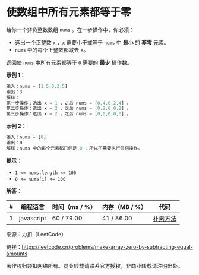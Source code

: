 # 使数组中所有元素都等于零

给你一个非负整数数组 `nums` 。在一步操作中，你必须：

- 选出一个正整数 `x` ，`x` 需要小于或等于 `nums` 中 **最小** 的 **非零** 元素。
- `nums` 中的每个正整数都减去 x。

返回使 `nums` 中所有元素都等于 `0` 需要的 **最少** 操作数。

**示例 1：**

``` javascript
输入：nums = [1,5,0,3,5]
输出：3
解释：
第一步操作：选出 x = 1 ，之后 nums = [0,4,0,2,4] 。
第二步操作：选出 x = 2 ，之后 nums = [0,2,0,0,2] 。
第三步操作：选出 x = 2 ，之后 nums = [0,0,0,0,0] 。
```

**示例 2：**

``` javascript
输入：nums = [0]
输出：0
解释：nums 中的每个元素都已经是 0 ，所以不需要执行任何操作。
```

**提示：**

- `1 <= nums.length <= 100`
- `0 <= nums[i] <= 100`

**解答：**

**#**|**编程语言**|**时间（ms / %）**|**内存（MB / %）**|**代码**
--|--|--|--|--
1|javascript|60 / 79.00|41 / 86.00|[朴素方法](./javascript/ac_v1.js)

来源：力扣（LeetCode）

链接：https://leetcode.cn/problems/make-array-zero-by-subtracting-equal-amounts

著作权归领扣网络所有。商业转载请联系官方授权，非商业转载请注明出处。

